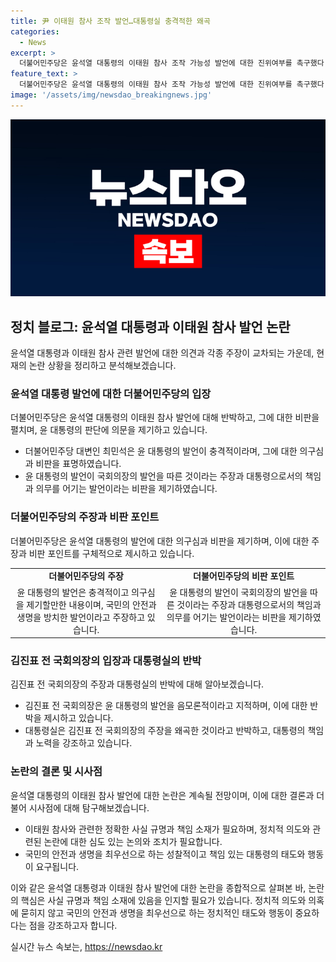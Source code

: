 ```yaml
---
title: 尹 이태원 참사 조작 발언…대통령실 충격적한 왜곡
categories:
  - News
excerpt: >
  더불어민주당은 윤석열 대통령의 이태원 참사 조작 가능성 발언에 대한 진위여부를 촉구했다. 최민석 더불어민주당 대변인은 윤 대통령의 인식은 충격적이라며 고했다. 또한, 김진표 전 국회의장은 대통령의 발언을 비판했다. 대통령실은 김 전 의장의 주장을 반박하며 대통령은 사고 당시 119 신고 내용까지 공개하도록 지시한 바 있다고 밝혔다.
feature_text: >
  더불어민주당은 윤석열 대통령의 이태원 참사 조작 가능성 발언에 대한 진위여부를 촉구했다. 최민석 더불어민주당 대변인은 윤 대통령의 인식은 충격적이라며 고했다. 또한, 김진표 전 국회의장은 대통령의 발언을 비판했다. 대통령실은 김 전 의장의 주장을 반박하며 대통령은 사고 당시 119 신고 내용까지 공개하도록 지시한 바 있다고 밝혔다.
image: '/assets/img/newsdao_breakingnews.jpg'
---
```


<p><img src="/assets/img/newsdao_breakingnews.jpg" alt="implanttips 속보" /></p>

<h2 data-ke-size="size26">정치 블로그: 윤석열 대통령과 이태원 참사 발언 논란</h2>

<p data-ke-size="size16">윤석열 대통령과 이태원 참사 관련 발언에 대한 의견과 각종 주장이 교차되는 가운데, 현재의 논란 상황을 정리하고 분석해보겠습니다.</p>

<h3 data-ke-size="size24">윤석열 대통령 발언에 대한 더불어민주당의 입장</h3>

<p data-ke-size="size16">더불어민주당은 윤석열 대통령의 이태원 참사 발언에 대해 반박하고, 그에 대한 비판을 펼치며, 윤 대통령의 판단에 의문을 제기하고 있습니다.</p>

<ul>
  <li>더불어민주당 대변인 최민석은 윤 대통령의 발언이 충격적이라며, 그에 대한 의구심과 비판을 표명하였습니다.</li>
  <li>윤 대통령의 발언이 국회의장의 발언을 따른 것이라는 주장과 대통령으로서의 책임과 의무를 어기는 발언이라는 비판을 제기하였습니다.</li>
</ul>

<h3 data-ke-size="size24">더불어민주당의 주장과 비판 포인트</h3>

<p data-ke-size="size16">더불어민주당은 윤석열 대통령의 발언에 대한 의구심과 비판을 제기하며, 이에 대한 주장과 비판 포인트를 구체적으로 제시하고 있습니다.</p>

<table>
  <tr>
    <td style="text-align: center; height: 17px;"><b>더불어민주당의 주장</b></td>
    <td style="text-align: center; height: 17px;"><b>더불어민주당의 비판 포인트</b></td>
  </tr>
  <tr>
    <td style="text-align: center; height: 17px;">윤 대통령의 발언은 충격적이고 의구심을 제기할만한 내용이며, 국민의 안전과 생명을 방치한 발언이라고 주장하고 있습니다.</td>
    <td style="text-align: center; height: 17px;">윤 대통령의 발언이 국회의장의 발언을 따른 것이라는 주장과 대통령으로서의 책임과 의무를 어기는 발언이라는 비판을 제기하였습니다.</td>
  </tr>
</table>

<h3 data-ke-size="size24">김진표 전 국회의장의 입장과 대통령실의 반박</h3>

<p data-ke-size="size16">김진표 전 국회의장의 주장과 대통령실의 반박에 대해 알아보겠습니다.</p>

<ul>
  <li>김진표 전 국회의장은 윤 대통령의 발언을 음모론적이라고 지적하며, 이에 대한 반박을 제시하고 있습니다.</li>
  <li>대통령실은 김진표 전 국회의장의 주장을 왜곡한 것이라고 반박하고, 대통령의 책임과 노력을 강조하고 있습니다.</li>
</ul>

<h3 data-ke-size="size24">논란의 결론 및 시사점</h3>

<p data-ke-size="size16">윤석열 대통령의 이태원 참사 발언에 대한 논란은 계속될 전망이며, 이에 대한 결론과 더불어 시사점에 대해 탐구해보겠습니다.</p>

<ul>
  <li>이태원 참사와 관련한 정확한 사실 규명과 책임 소재가 필요하며, 정치적 의도와 관련된 논란에 대한 심도 있는 논의와 조치가 필요합니다.</li>
  <li>국민의 안전과 생명을 최우선으로 하는 성찰적이고 책임 있는 대통령의 태도와 행동이 요구됩니다.</li>
</ul>

<p data-ke-size="size16">이와 같은 윤석열 대통령과 이태원 참사 발언에 대한 논란을 종합적으로 살펴본 바, 논란의 핵심은 사실 규명과 책임 소재에 있음을 인지할 필요가 있습니다. 정치적 의도와 의혹에 묻히지 않고 국민의 안전과 생명을 최우선으로 하는 정치적인 태도와 행동이 중요하다는 점을 강조하고자 합니다.</p>
실시간 뉴스 속보는, <a href="https://newsdao.kr" rel="dofollow">https://newsdao.kr</a>


